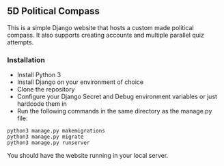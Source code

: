 ## 5D Political Compass
This is a simple Django website that hosts a custom made political compass. It also supports creating accounts and multiple parallel quiz attempts.


### Installation
* Install Python 3
* Install Django on your environment of choice
* Clone the repository
* Configure your Django Secret and Debug environment variables or just hardcode them in
* Run the following commands in the same directory as the manage.py file:
```
python3 manage.py makemigrations
python3 manage.py migrate
python3 manage.py runserver
```
You should have the website running in your local server.